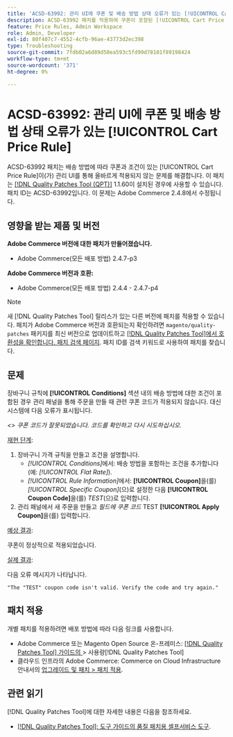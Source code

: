 ```yaml
---
title: 'ACSD-63992: 관리 UI에 쿠폰 및 배송 방법 상태 오류가 있는 [!UICONTROL Cart Price Rule]'
description: ACSD-63992 패치를 적용하여 쿠폰이 포함된 [!UICONTROL Cart Price Rule]과(와) 배송 방법에 따른 조건이 관리 UI를 통해 올바르게 적용되지 않는 Adobe Commerce 문제를 해결합니다.
feature: Price Rules, Admin Workspace
role: Admin, Developer
exl-id: 80f407c7-4552-4cfb-96ae-43773d2ec398
type: Troubleshooting
source-git-commit: 7fdb02a6d89d50ea593c5fd99d78101f89198424
workflow-type: tm+mt
source-wordcount: '371'
ht-degree: 0%

---
```


# ACSD-63992: 관리 UI에 쿠폰 및 배송 방법 상태 오류가 있는 [!UICONTROL Cart Price Rule]

ACSD-63992 패치는 배송 방법에 따라 쿠폰과 조건이 있는 [!UICONTROL Cart Price Rule]이(가) 관리 UI를 통해 올바르게 적용되지 않는 문제를 해결합니다. 이 패치는 [[!DNL Quality Patches Tool (QPT)]](/help/tools/quality-patches-tool/quality-patches-tool-to-self-serve-quality-patches.md) 1.1.60이 설치된 경우에 사용할 수 있습니다. 패치 ID는 ACSD-63992입니다. 이 문제는 Adobe Commerce 2.4.8에서 수정됩니다.

## 영향을 받는 제품 및 버전

**Adobe Commerce 버전에 대한 패치가 만들어졌습니다.**

* Adobe Commerce(모든 배포 방법) 2.4.7-p3

**Adobe Commerce 버전과 호환:**

* Adobe Commerce(모든 배포 방법) 2.4.4 - 2.4.7-p4

>[!NOTE]
>
>새 [!DNL Quality Patches Tool] 릴리스가 있는 다른 버전에 패치를 적용할 수 있습니다. 패치가 Adobe Commerce 버전과 호환되는지 확인하려면 `magento/quality-patches` 패키지를 최신 버전으로 업데이트하고 [[!DNL Quality Patches Tool]에서 호환성을 확인합니다. 패치 검색 페이지](https://experienceleague.adobe.com/tools/commerce-quality-patches/). 패치 ID를 검색 키워드로 사용하여 패치를 찾습니다.

## 문제

장바구니 규칙에 **[!UICONTROL Conditions]** 섹션 내의 배송 방법에 대한 조건이 포함된 경우 관리 패널을 통해 주문을 만들 때 관련 쿠폰 코드가 적용되지 않습니다. 대신 시스템에 다음 오류가 표시됩니다.

_&lt;> 쿠폰 코드가 잘못되었습니다. 코드를 확인하고 다시 시도하십시오._

<u>재현 단계</u>:

1. 장바구니 가격 규칙을 만들고 조건을 설명합니다.
   * *[!UICONTROL Conditions]*&#x200B;에서: 배송 방법을 포함하는 조건을 추가합니다(예: *[!UICONTROL Flat Rate]*).
   * *[!UICONTROL Rule Information]*&#x200B;에서: **[!UICONTROL Coupon]**&#x200B;을(를) *[!UICONTROL Specific Coupon]*(으)로 설정한 다음 **[!UICONTROL Coupon Code]**&#x200B;을(를) *TEST*(으)로 입력합니다.
1. 관리 패널에서 새 주문을 만들고 *필드에 쿠폰 코드* TEST **[!UICONTROL Apply Coupon]**&#x200B;을(를) 입력합니다.

<u>예상 결과</u>:

쿠폰이 정상적으로 적용되었습니다.

<u>실제 결과</u>:

다음 오류 메시지가 나타납니다.

```
"The "TEST" coupon code isn't valid. Verify the code and try again."
```

## 패치 적용

개별 패치를 적용하려면 배포 방법에 따라 다음 링크를 사용합니다.

* Adobe Commerce 또는 Magento Open Source 온-프레미스: [[!DNL Quality Patches Tool]  가이드의 ](/help/tools/quality-patches-tool/usage.md)> 사용량[!DNL Quality Patches Tool]
* 클라우드 인프라의 Adobe Commerce: Commerce on Cloud Infrastructure 안내서의 [업그레이드 및 패치 > 패치 적용](https://experienceleague.adobe.com/docs/commerce-cloud-service/user-guide/develop/upgrade/apply-patches.html).

## 관련 읽기

[!DNL Quality Patches Tool]에 대한 자세한 내용은 다음을 참조하세요.

* [[!DNL Quality Patches Tool]: 도구 가이드의 품질 패치용 셀프서비스 도구](/help/tools/quality-patches-tool/quality-patches-tool-to-self-serve-quality-patches.md).
